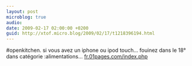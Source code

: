 ```yaml
---
layout: post
microblog: true
audio: 
date: 2009-02-17 02:00:00 +0200
guid: http://xtof.micro.blog/2009/02/17/t1218396194.html
---
```

#openkitchen. si vous avez un iphone ou ipod touch...  fouinez dans le 18° dans catégorie :alimentations... [fr.01pages.com/index.php](http://fr.01pages.com/index.php)
